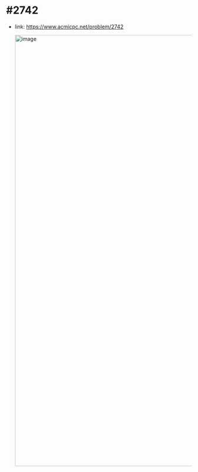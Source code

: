 # #2742
- link: https://www.acmicpc.net/problem/2742

  <img width="1168" alt="image" src="https://user-images.githubusercontent.com/67956826/149470432-b4e77b38-b792-4d65-ac32-9f31ccdaa221.png">

